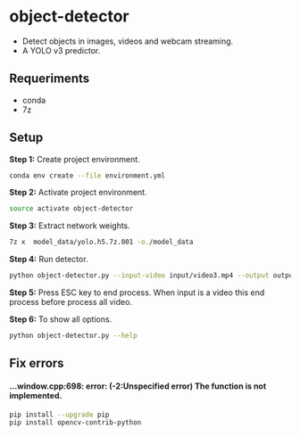#  object-detector

* Detect objects in images, videos and webcam streaming.
* A YOLO v3 predictor.

## Requeriments

* conda
* 7z

## Setup

**Step 1:** Create project environment.

```bash
conda env create --file environment.yml
```

**Step 2:** Activate project environment.

```bash
source activate object-detector
```

**Step 3:** Extract network weights.

```bash
7z x  model_data/yolo.h5.7z.001 -o./model_data 
```

**Step 4:** Run detector.

```bash
python object-detector.py --input-video input/video3.mp4 --output output/output3.mp4 --predict-bounding-boxes --show-preview
```

**Step 5:** Press ESC key to end process. When input is a video this end process before process all video.

**Step 6:** To show all options.

```bash
python object-detector.py --help
```

## Fix errors

#### ...window.cpp:698: error: (-2:Unspecified error) The function is not implemented. 

```bash
pip install --upgrade pip
pip install opencv-contrib-python
```
